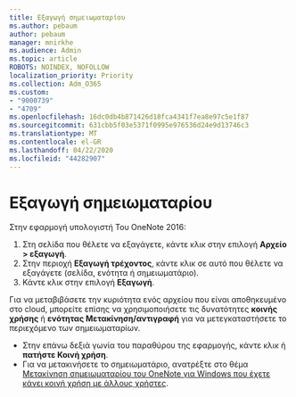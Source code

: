 ```yaml
---
title: Εξαγωγή σημειωματαρίου
ms.author: pebaum
author: pebaum
manager: mnirkhe
ms.audience: Admin
ms.topic: article
ROBOTS: NOINDEX, NOFOLLOW
localization_priority: Priority
ms.collection: Adm_O365
ms.custom:
- "9000739"
- "4709"
ms.openlocfilehash: 16dc0db4b871426d18fca4341f7ea8e97c5e1f87
ms.sourcegitcommit: 631cbb5f03e5371f0995e976536d24e9d13746c3
ms.translationtype: MT
ms.contentlocale: el-GR
ms.lasthandoff: 04/22/2020
ms.locfileid: "44282907"
---
```

# <a name="export-a-notebook"></a>Εξαγωγή σημειωματαρίου

Στην εφαρμογή υπολογιστή Του OneNote 2016:

1. Στη σελίδα που θέλετε να εξαγάγετε, κάντε κλικ στην επιλογή **Αρχείο > εξαγωγή**.
2. Στην περιοχή **Εξαγωγή τρέχοντος**, κάντε κλικ σε αυτό που θέλετε να εξαγάγετε (σελίδα, ενότητα ή σημειωματάριο).
3. Κάντε κλικ στην επιλογή **Εξαγωγή**.
 
Για να μεταβιβάσετε την κυριότητα ενός αρχείου που είναι αποθηκευμένο στο cloud, μπορείτε επίσης να χρησιμοποιήσετε τις δυνατότητες **κοινής χρήσης** ή **ενότητας Μετακίνηση/αντιγραφή** για να μετεγκαταστήσετε το περιεχόμενο των σημειωματαρίων.  

- Στην επάνω δεξιά γωνία του παραθύρου της εφαρμογής, κάντε κλικ ή **πατήστε Κοινή χρήση**.
- Για να μετακινήσετε το σημειωματάριο, ανατρέξτε στο θέμα [Μετακίνηση σημειωματαρίου του OneNote για Windows που έχετε κάνει κοινή χρήση με άλλους χρήστες](https://support.office.com/article/move-a-onenote-for-windows-notebook-that-you-ve-shared-with-others-56c7659e-1850-49a6-8874-e2db6b440cd4?ui=en-US&rs=en-US&ad=US).
